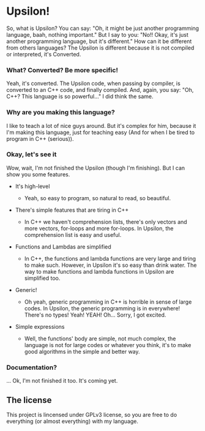 Upsilon!
=
So, what is Upsilon? You can say: "Oh, it might be just another programming language, baah, nothing important." But I say to you: "No!! Okay, it's just another programming language, but it's different." How can it be different from others languages? The Upsilon is different because it is not compiled or interpreted, it's Converted.

### What? Converted? Be more specific!
Yeah, it's converted. The Upsilon code, when passing by compiler, is converted to an C++ code, and finally compiled. And, again, you say: "Oh, C++? This language is so powerful..." I did think the same.

### Why are you making this language?
I like to teach a lot of nice guys around. But it's complex for him, because it I'm making this language, just for teaching easy (And for when I be tired to program in C++ (serious)).

### Okay, let's see it
Wow, wait, I'm not finished the Upsilon (though I'm finishing). But I can show you some features.

- It's high-level
  + Yeah, so easy to program, so natural to read, so beautiful.

- There's simple features that are tiring in C++
  + In C++ we haven't comprehension lists, there's only vectors and more vectors, for-loops and more for-loops. In Upsilon, the comprehension list is easy and useful.

- Functions and Lambdas are simplified
  + In C++, the functions and lambda functions are very large and tiring to make such. However, in Upsilon it's so easy than drink water. The way to make functions and lambda functions in Upsilon are simplified too.

- Generic!
  + Oh yeah, generic programming in C++ is horrible in sense of large codes. In Upsilon, the generic programming is in everywhere! There's no types! Yeah! YEAH! Oh... Sorry, I got excited.

- Simple expressions
  + Well, the functions' body are simple, not much complex, the language is not for large codes or whatever you think, it's to make good algorithms in the simple and better way.

### Documentation?
... Ok, I'm not finished it too. It's coming yet.

## The license
This project is lincensed under GPLv3 license, so you are free to do everything (or almost everything) with my language.
